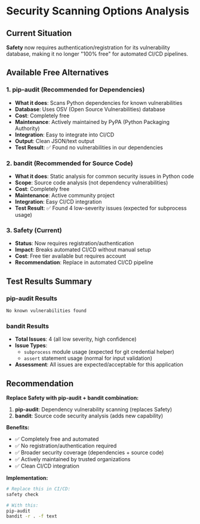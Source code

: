 # Security Scanning Options Analysis

## Current Situation

**Safety** now requires authentication/registration for its vulnerability database, making it no longer "100% free" for automated CI/CD pipelines.

## Available Free Alternatives

### 1. pip-audit (Recommended for Dependencies)
- **What it does**: Scans Python dependencies for known vulnerabilities
- **Database**: Uses OSV (Open Source Vulnerabilities) database  
- **Cost**: Completely free
- **Maintenance**: Actively maintained by PyPA (Python Packaging Authority)
- **Integration**: Easy to integrate into CI/CD
- **Output**: Clean JSON/text output
- **Test Result**: ✅ Found no vulnerabilities in our dependencies

### 2. bandit (Recommended for Source Code)
- **What it does**: Static analysis for common security issues in Python code
- **Scope**: Source code analysis (not dependency vulnerabilities)
- **Cost**: Completely free
- **Maintenance**: Active community project
- **Integration**: Easy CI/CD integration
- **Test Result**: ✅ Found 4 low-severity issues (expected for subprocess usage)

### 3. Safety (Current)
- **Status**: Now requires registration/authentication
- **Impact**: Breaks automated CI/CD without manual setup
- **Cost**: Free tier available but requires account
- **Recommendation**: Replace in automated CI/CD pipeline

## Test Results Summary

### pip-audit Results
```bash
No known vulnerabilities found
```

### bandit Results
- **Total Issues**: 4 (all low severity, high confidence)
- **Issue Types**:
  - `subprocess` module usage (expected for git credential helper)
  - `assert` statement usage (normal for input validation)
- **Assessment**: All issues are expected/acceptable for this application

## Recommendation

**Replace Safety with pip-audit + bandit combination:**

1. **pip-audit**: Dependency vulnerability scanning (replaces Safety)
2. **bandit**: Source code security analysis (adds new capability)

**Benefits:**
- ✅ Completely free and automated
- ✅ No registration/authentication required
- ✅ Broader security coverage (dependencies + source code)
- ✅ Actively maintained by trusted organizations
- ✅ Clean CI/CD integration

**Implementation:**
```bash
# Replace this in CI/CD:
safety check

# With this:
pip-audit
bandit -r . -f text
```

